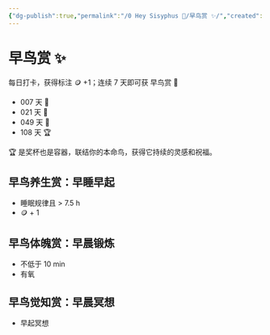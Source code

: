 ```yaml
---
{"dg-publish":true,"permalink":"/0 Hey Sisyphus 🤚/早鸟赏 ✨/","created":"2023-05-23T22:53:14.892+08:00","updated":"2023-05-25T16:28:07.597+08:00"}
---
```


# 早鸟赏 ✨

每日打卡，获得标注 🪙 +1；连续 7 天即可获 早鸟赏 🥉

- 007 天 🥉
- 021 天 🥈
- 049 天 🥇
- 108 天 🏆

🏆 是奖杯也是容器，联结你的本命鸟，获得它持续的灵感和祝福。

## 早鸟养生赏：早睡早起

- 睡眠规律且 > 7.5 h
- 🪙 + 1

## 早鸟体魄赏：早晨锻炼

- 不低于 10 min 
- 有氧

## 早鸟觉知赏：早晨冥想

- 早起冥想